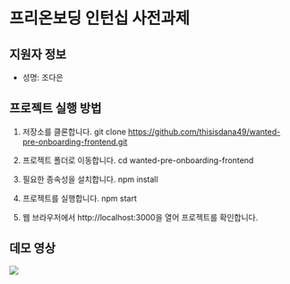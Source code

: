 # 프리온보딩 인턴십 사전과제

## 지원자 정보
- 성명: 조다은


## 프로젝트 실행 방법
1. 저장소를 클론합니다.
git clone https://github.com/thisisdana49/wanted-pre-onboarding-frontend.git

2. 프로젝트 폴더로 이동합니다.
cd wanted-pre-onboarding-frontend

3. 필요한 종속성을 설치합니다.
npm install

4. 프로젝트를 실행합니다.
npm start

5. 웹 브라우저에서 http://localhost:3000을 열어 프로젝트를 확인합니다.


## 데모 영상
<img src="https://github.com/thisisdana49/wanted-pre-onboarding-frontend/assets/118494442/c27bab3b-95b1-4d46-b88b-90885e33acbd" />